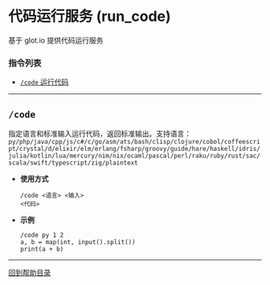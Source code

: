# 代码运行服务 (run_code)

基于 glot.io 提供代码运行服务


###  指令列表

- [`/code` 运行代码](#code)

---


## `/code`

指定语言和标准输入运行代码，返回标准输出。支持语言：
`py/php/java/cpp/js/c#/c/go/asm/ats/bash/clisp/clojure/cobol/coffeescript/crystal/d/elixir/elm/erlang/fsharp/groovy/guide/hare/haskell/idris/julia/kotlin/lua/mercury/nim/nix/ocaml/pascal/perl/raku/ruby/rust/sac/scala/swift/typescript/zig/plaintext`

- **使用方式**

    ```
    /code <语言> <输入>
    <代码>
    ```

- **示例**

    ```
    /code py 1 2
    a, b = map(int, input().split())
    print(a + b)
    ```



--- 

[回到帮助目录](./main.md)
